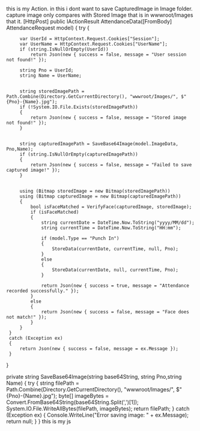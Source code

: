 this is my Action. in this i dont want to save CapturedImage in Image folder. capture image only compares with Stored Image that is in wwwroot/Images that it.
 [HttpPost]
 public IActionResult AttendanceData([FromBody] AttendanceRequest model)
 {
     try
     {
         
         var UserId = HttpContext.Request.Cookies["Session"];
         var UserName = HttpContext.Request.Cookies["UserName"];
         if (string.IsNullOrEmpty(UserId))
             return Json(new { success = false, message = "User session not found!" });

         string Pno = UserId;
         string Name = UserName;

         
         string storedImagePath = Path.Combine(Directory.GetCurrentDirectory(), "wwwroot/Images/", $"{Pno}-{Name}.jpg");
         if (!System.IO.File.Exists(storedImagePath))
         {
             return Json(new { success = false, message = "Stored image not found!" });
         }

         
         string capturedImagePath = SaveBase64Image(model.ImageData, Pno,Name);
         if (string.IsNullOrEmpty(capturedImagePath))
         {
             return Json(new { success = false, message = "Failed to save captured image!" });
         }

        
         using (Bitmap storedImage = new Bitmap(storedImagePath))
         using (Bitmap capturedImage = new Bitmap(capturedImagePath))
         {
             bool isFaceMatched = VerifyFace(capturedImage, storedImage);
             if (isFaceMatched)
             {
                 string currentDate = DateTime.Now.ToString("yyyy/MM/dd");
                 string currentTime = DateTime.Now.ToString("HH:mm");

                 if (model.Type == "Punch In")
                 {
                     StoreData(currentDate, currentTime, null, Pno);
                 }
                 else
                 {
                     StoreData(currentDate, null, currentTime, Pno);
                 }

                 return Json(new { success = true, message = "Attendance recorded successfully." });
             }
             else
             {
                 return Json(new { success = false, message = "Face does not match!" });
             }
         }
     }
     catch (Exception ex)
     {
         return Json(new { success = false, message = ex.Message });
     }
 }

private string SaveBase64Image(string base64String, string Pno,string Name)
{
    try
    {
        string filePath = Path.Combine(Directory.GetCurrentDirectory(), "wwwroot/Images/", $"{Pno}-{Name}.jpg");
        byte[] imageBytes = Convert.FromBase64String(base64String.Split(',')[1]);
        System.IO.File.WriteAllBytes(filePath, imageBytes);
        return filePath;
    }
    catch (Exception ex)
    {
        Console.WriteLine("Error saving image: " + ex.Message);
        return null;
    }
}
this is my js 
 <script>
    const video = document.getElementById("video");
    const canvas = document.getElementById("canvas");
    const EntryTypeInput = document.getElementById("EntryType");

    navigator.mediaDevices.getUserMedia({ video: { facingMode: "user" } })
        .then(function (stream) {
            video.srcObject = stream;
            video.play();
        })
        .catch(function (error) {
            console.error("Error accessing camera: ", error);
        });

    function captureImageAndSubmit(entryType) {
        EntryTypeInput.value = entryType;

        const context = canvas.getContext("2d");
        canvas.width = video.videoWidth;
        canvas.height = video.videoHeight;
        context.drawImage(video, 0, 0, canvas.width, canvas.height);

        const imageData = canvas.toDataURL("image/jpeg"); // Save as JPG

       

        fetch("/GFAS/Geo/AttendanceData", {
            method: "POST",
            headers: {
                "Content-Type": "application/json"
            },
            body: JSON.stringify({
                Type: entryType,
                ImageData: imageData
            })
        })
        .then(response => response.json())
        .then(data => {
            alert(data.message);
        })
        .catch(error => {
            console.error("Error:", error);
            alert("An error occurred while submitting the image.");
        });
    }
</script>
